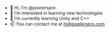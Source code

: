 - 👋 Hi, I’m @pixelerspro
- 👀 I’m interested in learning new technologies
- 🌱 I’m currently learning Unity and C++
- 📫 You can contact me at hi@pixelerspro.com

<!---
pixelerspro/pixelerspro is a ✨ special ✨ repository because its `README.md` (this file) appears on your GitHub profile.
You can click the Preview link to take a look at your changes.
--->
